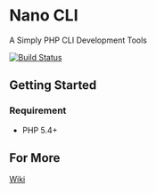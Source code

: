 # Nano CLI

A Simply PHP CLI Development Tools

[![Build Status](https://travis-ci.org/scarwu/NanoCLI.png?branch=master)](https://travis-ci.org/scarwu/NanoCLI)

## Getting Started

### Requirement

* PHP 5.4+

## For More

[Wiki](https://github.com/scarwu/NanoCLI/wiki)